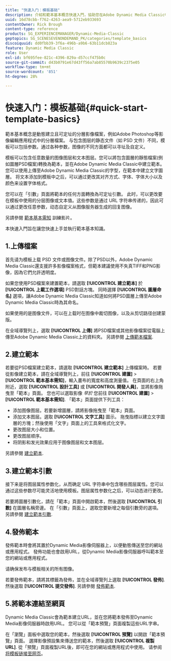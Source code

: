 ```yaml
---
title: "快速入门：模板基础"
description: 介紹和範本基本概念快速入門，協助您在Adobe Dynamic Media Classic中快速上手並執行。
uuid: 16d78cbb-f762-4263-aea9-5712eb933693
contentOwner: Rick Brough
content-type: reference
products: SG_EXPERIENCEMANAGER/Dynamic-Media-Classic
geptopics: SG_SCENESEVENONDEMAND_PK/categories/template_basics
discoiquuid: dd0fbb39-3f6a-496b-a9b6-63b11dcb823a
feature: Dynamic Media Classic
role: User
exl-id: bf695fee-821c-4396-829a-d57ccf475b0c
source-git-commit: d43b0791e67d43ff56a7ab85570b9639c2375e05
workflow-type: tm+mt
source-wordcount: '851'
ht-degree: 28%

---
```


# 快速入门：模板基础{#quick-start-template-basics}

範本基本概念是動態建立且可定址的分層影像檔案，例如Adobe Photoshop等影像編輯應用程式中的分層檔案。 与包含图层的静态文件（如 PSD 文件）不同，模板可以包括参数。通过各种参数，图像的不同方面都可以寻址及自定义。

模板可以包含任意数量的图像图层和文本图层。您可以將包含圖層的靜態檔案(例如圖層PSD檔案)轉換為範本，並在Adobe Dynamic Media Classic中建立範本。 您可以使用上傳至Adobe Dynamic Media Classic的字型，在範本中建立文字圖層。 将文本添加到模板中之后，可以通过更改其对齐方式、字体、字体大小以及颜色来设置字体格式。

您可以在「引數」頁面將範本的任何方面轉換為可定址引數。 此时，可以更改要在模板中使用的分层图像或文本值。这些参数是通过 URL 字符串传递的，因此可以通过更改任意参数，动态自定义从图像服务器生成的回复图像。

另請參閱 [範本基本需知](https://s7d5.scene7.com/s7viewers/html5/VideoViewer.html?videoserverurl=https://s7d5.scene7.com/is/content/&amp;emailurl=https://s7d5.scene7.com/s7/emailFriend&amp;serverUrl=https://s7d5.scene7.com/is/image/&amp;config=Scene7SharedAssets/Universal_HTML5_Video&amp;contenturl=https://s7d5.scene7.com/skins/&amp;asset=S7tutorials/553_Template%20Basics_converted%20renamed_Dynamic%20Banners-AVS) 訓練影片。

本快速入門旨在讓您快速上手並執行範本基本知識。

## 1.上傳檔案

首先请为模板上载 PSD 文件或图像文件。除了PSD以外，Adobe Dynamic Media Classic還支援許多影像檔案格式，但範本建議使用不失真TIFF和PNG影像，因為它們允許透明度。

如果您使用PSD檔案來建置範本，請選取 **[!UICONTROL 建立範本]** 於 **[!UICONTROL 上載工作選項]** PSD對話方塊。 同時選擇 **[!UICONTROL 圖層命名]** 選項，讓Adobe Dynamic Media Classic知道如何將PSD圖層上傳至Adobe Dynamic Media Classic時為其命名。

如果使用的是图像文件，可以在上载时在图像中裁切图像，以及从剪切路径创建蒙版。

在全域導覽列上，選取 **[!UICONTROL 上傳]** 將PSD檔案或其他影像檔案從電腦上傳至Adobe Dynamic Media Classic上的資料夾。 另請參閱 [上傳範本檔案](uploading-template-files.md#uploading_template_files).

## 2.建立範本

若要從PSD檔案建立範本，請選取 **[!UICONTROL 建立範本]** 上傳檔案時。 若要從影像建立範本，請在全域導覽列上，前往 **[!UICONTROL 建置]** > **[!UICONTROL 範本基本需知]**，輸入畫布的寬度和高度測量值。 在頁面的右上角附近，選取 **[!UICONTROL 設計工具]** 或 **[!UICONTROL 開發人員]**，並將影像拖曳至「範本」頁面。 您也可以選取影像 *早於* 您前往 **[!UICONTROL 建置]** > **[!UICONTROL 範本基本需知]**. 「範本」頁面提供下列工具：

* 添加图像图层。若要新增圖層，請將影像拖曳至「範本」頁面。
* 添加文本图层。選取 **[!UICONTROL 文字工具]** 圖示。 拖曳指標以建立文字圖層的方塊；然後使用「文字」頁面上的工具來格式化文字。
* 更改图层大小和位置。
* 更改图层顺序。
* 将阴影和发光效果应用于图像图层和文本图层。

另請參閱 [建立範本](creating-template.md#creating_a_template).

## 3.建立範本引數

接下来是将图层属性参数化，从而确定 URL 字符串中包含哪些图层属性。您可以通过这些参数尽可能灵活地使用模板。图层属性参数化之后，可以动态进行更改。

若要將圖層引數化，請在「範本」頁面中開啟範本，然後選取 **[!UICONTROL 引數]** 在圖層名稱旁邊。 在「引數」頁面上，選取您要新增之每個引數旁的選項。 另請參閱 [建立範本引數](creating-template-parameters.md#creating_template_parameters).

## 4.發佈範本

發佈範本時會將其置於Dynamic Media影像伺服器上，以便動態傳送至您的網站或應用程式。 發佈功能也會啟用URL，從Dynamic Media影像伺服器呼叫範本至您的網站或應用程式。

请确保发布与模板相关的所有图像。

若要發佈範本，請將其標籤為發佈，並在全域導覽列上選取 **[!UICONTROL 發佈]**. 然後選取 **[!UICONTROL 提交發佈]**. 另請參閱 [發佈範本](publishing-templates.md#publishing_templates).

## 5.將範本連結至網頁

Dynamic Media Classic會為範本建立URL，並在您將範本發佈至Dynamic Media影像伺服器時啟用URL。 您可以從「範本預覽」頁面複製這些URL字串。

在「瀏覽」面板中選取您的範本，然後選取 **[!UICONTROL 預覽]** 以開啟「範本預覽」頁面。 選擇影像預設集來傳送您的範本，然後選取 **[!UICONTROL 複製URL]**. 從「預覽」頁面複製URL後，即可在您的網站或應用程式中使用。 请参阅[将模板链接至网页](linking-template-web-page.md#linking_a_template_to_a_web_page)。
